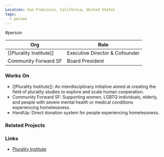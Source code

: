 ```yaml
---
Location: San Francisco, California, United States
tags:
  - person
---
```

#person

| Org                          | Role                       |
| ---------------------------- | -------------------------- |
| [[Plurality Institute]]          | Executive Director & Cofounder |
| Community Forward SF         | Board President            |

### Works On

- [[Plurality Institute]]: An interdisciplinary initiative aimed at creating the field of plurality studies to explore and scale human cooperation.
- Community Forward SF: Supporting women, LGBTQ individuals, elderly, and people with severe mental health or medical conditions experiencing homelessness.
- HandUp: Direct donation system for people experiencing homelessness.

### Related Projects


### Links

- [Plurality Institute](plurality.institute)

